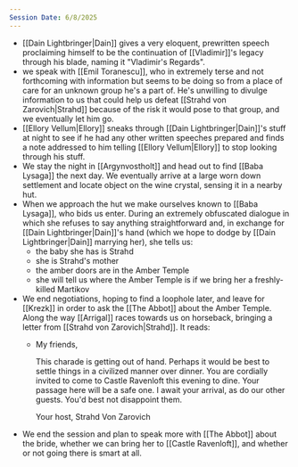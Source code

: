 ```yaml
---
Session Date: 6/8/2025
---
```

- [[Dain Lightbringer|Dain]] gives a very eloquent, prewritten speech proclaiming himself to be the continuation of [[Vladimir]]'s legacy through his blade, naming it "Vladimir's Regards".
- we speak with [[Emil Toranescu]], who in extremely terse and not forthcoming with information but seems to be doing so from a place of care for an unknown group he's a part of. He's unwilling to divulge information to us that could help us defeat [[Strahd von Zarovich|Strahd]] because of the risk it would pose to that group, and we eventually let him go.
- [[Ellory Vellum|Ellory]] sneaks through [[Dain Lightbringer|Dain]]'s stuff at night to see if he had any other written speeches prepared and finds a note addressed to him telling [[Ellory Vellum|Ellory]] to stop looking through his stuff.
- We stay the night in [[Argynvostholt]] and head out to find [[Baba Lysaga]] the next day. We eventually arrive at a large worn down settlement and locate object on the wine crystal, sensing it in a nearby hut.
- When we approach the hut we make ourselves known to [[Baba Lysaga]], who bids us enter. During an extremely obfuscated dialogue in which she refuses to say anything straightforward and, in exchange for [[Dain Lightbringer|Dain]]'s hand (which we hope to dodge by [[Dain Lightbringer|Dain]] marrying her), she tells us:
	- the baby she has is Strahd
	- she is Strahd's mother
	- the amber doors are in the Amber Temple
	- she will tell us where the Amber Temple is if we bring her a freshly-killed Martikov
- We end negotiations, hoping to find a loophole later, and leave for [[Krezk]] in order to ask the [[The Abbot]] about the Amber Temple. Along the way [[Arrigal]] races towards us on horseback, bringing a letter from [[Strahd von Zarovich|Strahd]]. It reads:
	- My friends, 
	  
	  This charade is getting out of hand. Perhaps it would be best to settle things in a civilized manner over dinner. You are cordially invited to come to Castle Ravenloft this evening to dine. Your passage here will be a safe one. I await your arrival, as do our other guests. You'd best not disappoint them. 
	  
	  Your host, 
	  Strahd Von Zarovich
- We end the session and plan to speak more with [[The Abbot]] about the bride, whether we can bring her to [[Castle Ravenloft]], and whether or not going there is smart at all.
